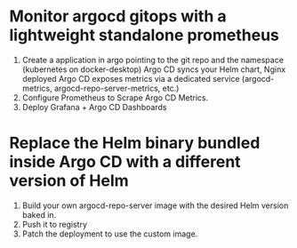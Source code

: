 # Monitor argocd gitops with a lightweight standalone prometheus 
1) Create a application in argo pointing to the git repo and the namespace (kubernetes on docker-desktop) 
   Argo CD syncs your Helm chart, Nginx deployed
   Argo CD exposes metrics via a dedicated service (argocd-metrics, argocd-repo-server-metrics, etc.)
2) Configure Prometheus to Scrape Argo CD Metrics.
3) Deploy Grafana + Argo CD Dashboards

# Replace the Helm binary bundled inside Argo CD with a different version of Helm
1) Build your own argocd-repo-server image with the desired Helm version baked in.
2) Push it to registry
3) Patch the deployment to use the custom image.  

